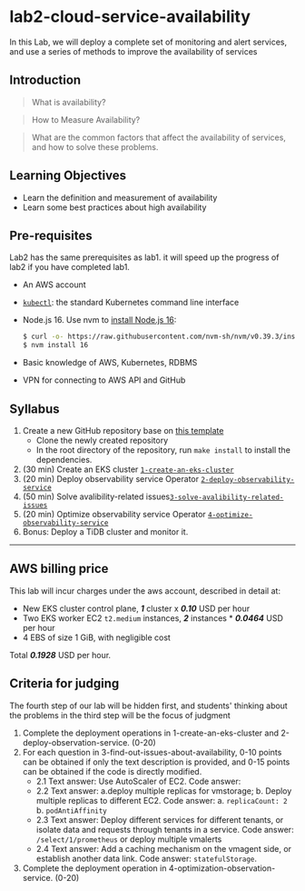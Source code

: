 # lab2-cloud-service-availability
In this Lab, we will deploy a complete set of monitoring and alert services, and use a series of methods to improve the availability of services

## Introduction

> What is availability?

> How to Measure Availability?

> What are the common factors that affect the availability of services, and how to solve these problems.

## Learning Objectives

- Learn the definition and measurement of availability
- Learn some best practices about high availability

## Pre-requisites
Lab2 has the same prerequisites as lab1. it will speed up the progress of lab2 if you have completed lab1.

- An AWS account
- [`kubectl`](https://kubernetes.io/docs/tasks/tools/install-kubectl/): the standard Kubernetes command line interface
- Node.js 16. Use nvm to [install Node.js 16](https://github.com/nvm-sh/nvm#installing-and-updating):

  ```bash
  $ curl -o- https://raw.githubusercontent.com/nvm-sh/nvm/v0.39.3/install.sh | bash
  $ nvm install 16
  ```

- Basic knowledge of AWS, Kubernetes, RDBMS
- VPN for connecting to AWS API and GitHub

## Syllabus

1. Create a new GitHub repository base on [this template](https://github.com/vldbss-2023/lab2-cloud-service-availability)
   * Clone the newly created repository
   * In the root directory of the repository, run `make install` to install the dependencies. 
2. (30 min) Create an EKS cluster [`1-create-an-eks-cluster`](./1-create-an-eks-cluster/README.md)
3. (20 min) Deploy observability service
   Operator [`2-deploy-observability-service`](./2-deploy-observability-service/README.md)
4. (50 min) Solve avalibility-related issues[`3-solve-avalibility-related-issues`](./3-solve-avalibility-related-issues/README.md)
5. (20 min) Optimize observability service
   Operator [`4-optimize-observability-service`](./4-optimize-observability-service/README.md)
6. Bonus: Deploy a TiDB cluster and monitor it. 

---

## AWS billing price

This lab will incur charges under the aws account, described in detail at: 

- New EKS cluster control plane, **_1_** cluster x **_0.10_** USD per hour
- Two EKS worker EC2 `t2.medium` instances, **_2_** instances * **_0.0464_** USD per hour
- 4 EBS of size 1 GiB, with negligible cost

Total **_0.1928_** USD per hour.

## Criteria for judging
The fourth step of our lab will be hidden first, and students' thinking about the problems in the third step will be the focus of judgment
1. Complete the deployment operations in 1-create-an-eks-cluster and 2-deploy-observation-service. (0-20)
2. For each question in 3-find-out-issues-about-availability, 0-10 points can be obtained if only the text description is provided, and 0-15 points can be obtained if the code is directly modified.
   * 2.1 Text answer: Use AutoScaler of EC2. Code answer:
   * 2.2 Text answer: a.deploy multiple replicas for vmstorage; b. Deploy multiple replicas to different EC2. Code answer: a. `replicaCount: 2` b. `podAntiAffinity`
   * 2.3 Text answer: Deploy different services for different tenants, or isolate data and requests through tenants in a service. Code answer: `/select/1/prometheus` or deploy multiple vmalerts
   * 2.4 Text answer: Add a caching mechanism on the vmagent side, or establish another data link. Code answer: `statefulStorage`.
3. Complete the deployment operation in 4-optimization-observation-service. (0-20)
